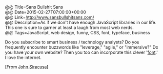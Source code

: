 @@ Title=Sans Bullshit Sans    
@@ Date=2015-02-27T07:00:00+00:00  
@@ Link=http://www.sansbullshitsans.com/  
@@ Description=As if we don't have enough JavaScript libraries in our life. This one is sure to garner at least a laugh from most web nerds.    
@@ Tags=JavaScript, web design, funny, CSS, font, typeface, business      

Do you subscribe to smart business / technology analysts? Do you frequently encounter buzzwords like "leverage," "agile," or "immersive?" Do you have your own website? Then you too can incorporate this clever '[font][pixelambacht].' I love the internet.

[From [John Siracusa][twitter]]

[pixelambacht]: http://pixelambacht.nl/2015/sans-bullshit-sans/
[twitter]: https://twitter.com/siracusa/status/571302273575473153